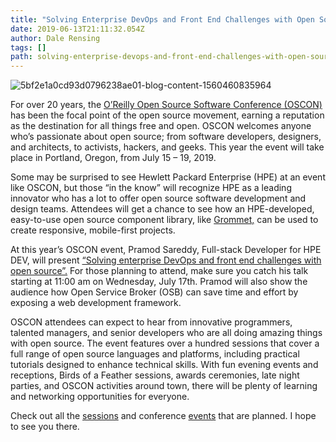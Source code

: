 ```yaml
---
title: "Solving Enterprise DevOps and Front End Challenges with Open Source at OSCON 2019"
date: 2019-06-13T21:11:32.054Z
author: Dale Rensing 
tags: []
path: solving-enterprise-devops-and-front-end-challenges-with-open-source-at-o
---
```

![5bf2e1a0cd93d0796238ae01-blog-content-1560460835964](https://hpe-developer-portal.s3.amazonaws.com/uploads/media/2019/5/picture1-1560460835957.png)

For over 20 years, the [O’Reilly Open Source Software Conference (OSCON)](https://conferences.oreilly.com/oscon/oscon-or/public/content/about) has been the focal point of the open source movement, earning a reputation as the destination for all things free and open. OSCON welcomes anyone who’s passionate about open source; from software developers, designers, and architects, to activists, hackers, and geeks. This year the event will take place in Portland, Oregon, from July 15 – 19, 2019.

Some may be surprised to see Hewlett Packard Enterprise (HPE) at an event like OSCON, but those “in the know” will recognize HPE as a leading innovator who has a lot to offer open source software development and design teams. Attendees will get a chance to see how an HPE-developed, easy-to-use open source component library, like [Grommet,](https://v2.grommet.io/) can be used to create responsive, mobile-first projects.

At this year’s OSCON event, Pramod Sareddy, Full-stack Developer for HPE DEV, will present [“Solving enterprise DevOps and front end challenges with open source”.](https://conferences.oreilly.com/oscon/oscon-or/public/schedule/detail/78263) For those planning to attend, make sure you catch his talk starting at 11:00 am on Wednesday, July 17th. Pramod will also show the audience how Open Service Broker (OSB) can save time and effort by exposing a web development framework. 

OSCON attendees can expect to hear from innovative programmers, talented managers, and senior developers who are all doing amazing things with open source. The event features over a hundred sessions that cover a full range of open source languages and platforms, including practical tutorials designed to enhance technical skills. With fun evening events and receptions, Birds of a Feather sessions, awards ceremonies, late night parties, and OSCON activities around town, there will be plenty of learning and networking opportunities for everyone.

Check out all the [sessions](https://conferences.oreilly.com/oscon/oscon-or/schedule/2019-07-15) and conference [events](https://conferences.oreilly.com/oscon/oscon-or/public/schedule/stype/1350) that are planned. I hope to see  you there.
